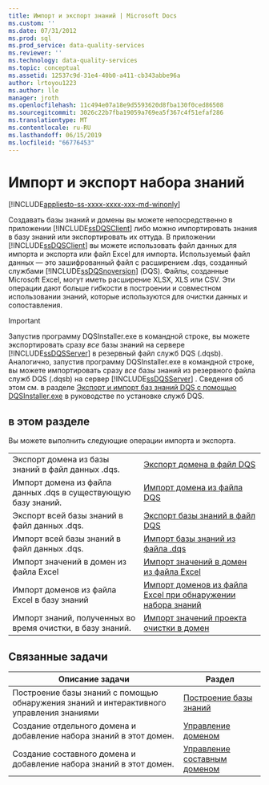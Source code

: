 ```yaml
---
title: Импорт и экспорт знаний | Microsoft Docs
ms.custom: ''
ms.date: 07/31/2012
ms.prod: sql
ms.prod_service: data-quality-services
ms.reviewer: ''
ms.technology: data-quality-services
ms.topic: conceptual
ms.assetid: 12537c9d-31e4-40b0-a411-cb343abbe96a
author: lrtoyou1223
ms.author: lle
manager: jroth
ms.openlocfilehash: 11c494e07a18e9d5593620d8fba130f0ced86508
ms.sourcegitcommit: 3026c22b7fba19059a769ea5f367c4f51efaf286
ms.translationtype: MT
ms.contentlocale: ru-RU
ms.lasthandoff: 06/15/2019
ms.locfileid: "66776453"
---
```

# <a name="importing-and-exporting-knowledge"></a>Импорт и экспорт набора знаний

[!INCLUDE[appliesto-ss-xxxx-xxxx-xxx-md-winonly](../includes/appliesto-ss-xxxx-xxxx-xxx-md-winonly.md)]

  Создавать базы знаний и домены вы можете непосредственно в приложении [!INCLUDE[ssDQSClient](../includes/ssdqsclient-md.md)] либо можно импортировать знания в базу знаний или экспортировать их оттуда. В приложении [!INCLUDE[ssDQSClient](../includes/ssdqsclient-md.md)] вы можете использовать файл данных для импорта и экспорта или файл Excel для импорта. Используемый файл данных — это зашифрованный файл с расширением .dqs, созданный службами [!INCLUDE[ssDQSnoversion](../includes/ssdqsnoversion-md.md)] (DQS). Файлы, созданные Microsoft Excel, могут иметь расширение XLSX, XLS или CSV. Эти операции дают больше гибкости в построении и совместном использовании знаний, которые используются для очистки данных и сопоставления.  
  
> [!IMPORTANT]  
>  Запустив программу DQSInstaller.exe в командной строке, вы можете экспортировать сразу *все* базы знаний на сервере [!INCLUDE[ssDQSServer](../includes/ssdqsserver-md.md)] в резервный файл служб DQS (.dqsb). Аналогично, запустив программу DQSInstaller.exe в командной строке, вы можете импортировать сразу *все* базы знаний из резервного файла служб DQS (.dqsb) на сервер [!INCLUDE[ssDQSServer](../includes/ssdqsserver-md.md)] . Сведения об этом см. в разделе [Экспорт и импорт баз знаний DQS с помощью DQSInstaller.exe](../data-quality-services/install-windows/export-and-import-dqs-knowledge-bases-using-dqsinstaller-exe.md) в руководстве по установке служб DQS.  
  
## <a name="in-this-section"></a>в этом разделе  
 Вы можете выполнить следующие операции импорта и экспорта.  
  
|||  
|-|-|  
|Экспорт домена из базы знаний в файл данных .dqs.|[Экспорт домена в файл DQS](../data-quality-services/export-a-domain-to-a-dqs-file.md)|  
|Импорт домена из файла данных .dqs в существующую базу знаний.|[Импорт домена из файла DQS](../data-quality-services/import-a-domain-from-a-dqs-file.md)|  
|Экспорт всей базы знаний в файл данных .dqs.|[Экспорт базы знаний в файл DQS](../data-quality-services/export-a-knowledge-base-to-a-dqs-file.md)|  
|Импорт всей базы знаний в файл данных .dqs.|[Импорт базы знаний из файла .dqs](../data-quality-services/import-a-knowledge-base-from-a-dqs-file.md)|  
|Импорт значений в домен из файла Excel|[Импорт значений в домен из файла Excel](../data-quality-services/import-values-from-an-excel-file-into-a-domain.md)|  
|Импорт доменов из файла Excel в базу знаний|[Импорт доменов из файла Excel при обнаружении набора знаний](../data-quality-services/import-domains-from-an-excel-file-in-knowledge-discovery.md)|  
|Импорт знаний, полученных во время очистки, в базу знаний.|[Импорт значений проекта очистки в домен](../data-quality-services/import-cleansing-project-values-into-a-domain.md)|  
  
## <a name="related-tasks"></a>Связанные задачи  
  
|Описание задачи|Раздел|  
|----------------------|-----------|  
|Построение базы знаний с помощью обнаружения знаний и интерактивного управления знаниями|[Построение базы знаний](../data-quality-services/building-a-knowledge-base.md)|  
|Создание отдельного домена и добавление набора знаний в этот домен.|[Управление доменом](../data-quality-services/managing-a-domain.md)|  
|Создание составного домена и добавление набора знаний в этот домен.|[Управление составным доменом](../data-quality-services/managing-a-composite-domain.md)|  
  
  

